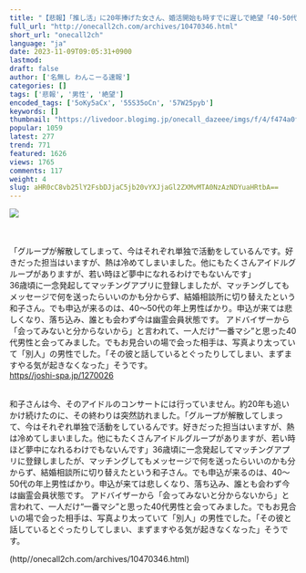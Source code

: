 ```yaml
---
title: "【悲報】「推し活」に20年捧げた女さん、婚活開始も時すでに遅しで絶望「40-50代男性ばかり申し込んできて悲しくなる」 "
full_url: "http://onecall2ch.com/archives/10470346.html"
short_url: "onecall2ch"
language: "ja"
date: 2023-11-09T09:05:31+0900
lastmod: 
draft: false
author: ['名無し わんこーる速報']
categories: []
tags: ['悲報', '男性', '絶望']
encoded_tags: ['5oKy5aCx', '55S35oCn', '57W25pyb']
keywords: []
thumbnail: "https://livedoor.blogimg.jp/onecall_dazeee/imgs/f/4/f474a0f8.jpg"
popular: 1059
latest: 277
trend: 771
featured: 1626
views: 1765
comments: 117
weight: 4
slug: aHR0cC8vb25lY2FsbDJjaC5jb20vYXJjaGl2ZXMvMTA0NzAzNDYuaHRtbA==
---
```


![](https://livedoor.blogimg.jp/onecall_dazeee/imgs/f/4/f474a0f8.jpg)

<div><br> <br> 「グループが解散してしまって、今はそれぞれ単独で活動をしているんです。好きだった担当はいますが、熱は冷めてしまいました。他にもたくさんアイドルグループがありますが、若い時ほど夢中になれるわけでもないんです」<br> 36歳頃に一念発起してマッチングアプリに登録しましたが、マッチングしてもメッセージで何を送ったらいいのかも分からず、結婚相談所に切り替えたという和子さん。でも申込が来るのは、40～50代の年上男性ばかり。申込が来ては悲しくなり、落ち込み、誰とも会わず今は幽霊会員状態です。 アドバイザーから「会ってみないと分からないから」と言われて、一人だけ“一番マシ”と思った40代男性と会ってみました。でもお見合いの場で会った相手は、写真より太っていて「別人」の男性でした。「その彼と話しているとぐったりしてしまい、まずますやる気が起きなくなった」そうです。 <br> <a href='https//joshi-spa.jp/1270026' target='_blank'>https//joshi-spa.jp/1270026</a> <br> <br><p>和子さんは今、そのアイドルのコンサートには行っていません。約20年も追いかけ続けたのに、その終わりは突然訪れました。「グループが解散してしまって、今はそれぞれ単独で活動をしているんです。好きだった担当はいますが、熱は冷めてしまいました。他にもたくさんアイドルグループがありますが、若い時ほど夢中になれるわけでもないんです」36歳頃に一念発起してマッチングアプリに登録しましたが、マッチングしてもメッセージで何を送ったらいいのかも分からず、結婚相談所に切り替えたという和子さん。でも申込が来るのは、40～50代の年上男性ばかり。申込が来ては悲しくなり、落ち込み、誰とも会わず今は幽霊会員状態です。 アドバイザーから「会ってみないと分からないから」と言われて、一人だけ“一番マシ”と思った40代男性と会ってみました。でもお見合いの場で会った相手は、写真より太っていて「別人」の男性でした。「その彼と話しているとぐったりしてしまい、まずますやる気が起きなくなった」そうです。</p></div>

(http//onecall2ch.com/archives/10470346.html)
